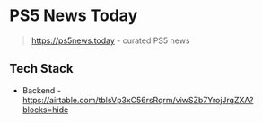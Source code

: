 # PS5 News Today

> https://ps5news.today - curated PS5 news

## Tech Stack

- Backend - https://airtable.com/tblsVp3xC56rsRqrm/viwSZb7YrojJrqZXA?blocks=hide
